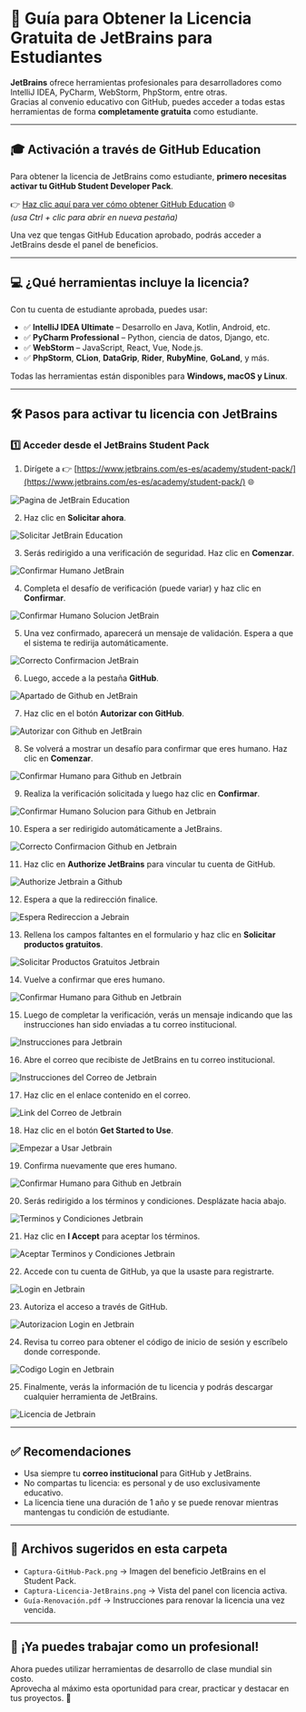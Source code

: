 # 🧠 Guía para Obtener la Licencia Gratuita de JetBrains para Estudiantes

**JetBrains** ofrece herramientas profesionales para desarrolladores como IntelliJ IDEA, PyCharm, WebStorm, PhpStorm, entre otras.  
Gracias al convenio educativo con GitHub, puedes acceder a todas estas herramientas de forma **completamente gratuita** como estudiante.

---

## 🎓 Activación a través de GitHub Education

Para obtener la licencia de JetBrains como estudiante, **primero necesitas activar tu GitHub Student Developer Pack**.

👉 [Haz clic aquí para ver cómo obtener GitHub Education](../Obtener-Github-Education/) 🌐  
*(usa Ctrl + clic para abrir en nueva pestaña)*

Una vez que tengas GitHub Education aprobado, podrás acceder a JetBrains desde el panel de beneficios.

---

## 💻 ¿Qué herramientas incluye la licencia?

Con tu cuenta de estudiante aprobada, puedes usar:

- ✅ **IntelliJ IDEA Ultimate** – Desarrollo en Java, Kotlin, Android, etc.
- ✅ **PyCharm Professional** – Python, ciencia de datos, Django, etc.
- ✅ **WebStorm** – JavaScript, React, Vue, Node.js.
- ✅ **PhpStorm**, **CLion**, **DataGrip**, **Rider**, **RubyMine**, **GoLand**, y más.

Todas las herramientas están disponibles para **Windows, macOS y Linux**.

---

## 🛠️ Pasos para activar tu licencia con JetBrains

### 1️⃣ Acceder desde el JetBrains Student Pack

1. Dirígete a 👉 [https://www.jetbrains.com/es-es/academy/student-pack/](https://www.jetbrains.com/es-es/academy/student-pack/) 🌐

![Pagina de JetBrain Education](./images/1-pagina-de-jetbrain-education.png)

2. Haz clic en **Solicitar ahora**.

![Solicitar JetBrain Education](./images/2-solicitar-jetbrain-education.png)

3. Serás redirigido a una verificación de seguridad. Haz clic en **Comenzar**.

![Confirmar Humano JetBrain](./images/3-confirmar-humano-jetbrain.png)

4. Completa el desafío de verificación (puede variar) y haz clic en **Confirmar**.

![Confirmar Humano Solucion JetBrain](./images/4-confirmar-humano-solucion-jetbrain.png)

5. Una vez confirmado, aparecerá un mensaje de validación. Espera a que el sistema te redirija automáticamente.

![Correcto Confirmacion JetBrain](./images/5-correcto-confirmacion-jetbrain.png)

6. Luego, accede a la pestaña **GitHub**.

![Apartado de Github en JetBrain](./images/6-apartado-de-github-en-jetbrain.png)

7. Haz clic en el botón **Autorizar con GitHub**.

![Autorizar con Github en JetBrain](./images/7-autorizar-con-github-en-jetbrain.png)

8. Se volverá a mostrar un desafío para confirmar que eres humano. Haz clic en **Comenzar**.

![Confirmar Humano para Github en Jetbrain](./images/8-confirmar-humano-para-github-en-jetbrain.png)

9. Realiza la verificación solicitada y luego haz clic en **Confirmar**.

![Confirmar Humano Solucion para Github en Jetbrain](./images/9-confirmar-humano-solucion-para-github-en-jetbrain.png)

10. Espera a ser redirigido automáticamente a JetBrains.

![Correcto Confirmacion Github en Jetbrain](./images/10-correcto-confirmacion-github-en-jetbrain.png)

11. Haz clic en **Authorize JetBrains** para vincular tu cuenta de GitHub.

![Authorize Jetbrain a Github](./images/11-authorize-jetbrain-a-github.png)

12. Espera a que la redirección finalice.

![Espera Redireccion a Jebrain](./images/12-espera-redireccion-a-jebrain.png)

13. Rellena los campos faltantes en el formulario y haz clic en **Solicitar productos gratuitos**.

![Solicitar Productos Gratuitos Jetbrain](./images/13-solicitar-productos-gratuitos-jetbrain.png)

14. Vuelve a confirmar que eres humano.

![Confirmar Humano para Github en Jetbrain](./images/8-confirmar-humano-para-github-en-jetbrain.png)

15. Luego de completar la verificación, verás un mensaje indicando que las instrucciones han sido enviadas a tu correo institucional.

![Instrucciones para Jetbrain](./images/15-instrucciones-para-jetbrain.png)

16. Abre el correo que recibiste de JetBrains en tu correo institucional.

![Instrucciones del Correo de Jetbrain](./images/16-instrucciones-del-correo-de-jetbrain.png)

17. Haz clic en el enlace contenido en el correo.

![Link del Correo de Jetbrain](./images/17-link-del-correo-de-jetbrain.png)

18. Haz clic en el botón **Get Started to Use**.

![Empezar a Usar Jetbrain](./images/18-empezar-a-usar-jetbrain.png)

19. Confirma nuevamente que eres humano.

![Confirmar Humano para Github en Jetbrain](./images/8-confirmar-humano-para-github-en-jetbrain.png)

20. Serás redirigido a los términos y condiciones. Desplázate hacia abajo.

![Terminos y Condiciones Jetbrain](./images/20-terminos-y-condiciones-jetbrain.png)

21. Haz clic en **I Accept** para aceptar los términos.

![Aceptar Terminos y Condiciones Jetbrain](./images/21-aceptar-terminos-y-condiciones-jetbrain.png)

22. Accede con tu cuenta de GitHub, ya que la usaste para registrarte.

![Login en Jetbrain](./images/22-login-en-jetbrain.png)

23. Autoriza el acceso a través de GitHub.

![Autorizacion Login en Jetbrain](./images/23-autorizacion-login-en-jetbrain.png)

24. Revisa tu correo para obtener el código de inicio de sesión y escríbelo donde corresponde.

![Codigo Login en Jetbrain](./images/24-codigo-login-en-jetbrain.png)

25. Finalmente, verás la información de tu licencia y podrás descargar cualquier herramienta de JetBrains.

![Licencia de Jetbrain](./images/25-licencia-de-jetbrain.png)

---

## ✅ Recomendaciones

- Usa siempre tu **correo institucional** para GitHub y JetBrains.
- No compartas tu licencia: es personal y de uso exclusivamente educativo.
- La licencia tiene una duración de 1 año y se puede renovar mientras mantengas tu condición de estudiante.

---

## 📂 Archivos sugeridos en esta carpeta

- `Captura-GitHub-Pack.png` → Imagen del beneficio JetBrains en el Student Pack.
- `Captura-Licencia-JetBrains.png` → Vista del panel con licencia activa.
- `Guía-Renovación.pdf` → Instrucciones para renovar la licencia una vez vencida.

---

## 🎉 ¡Ya puedes trabajar como un profesional!

Ahora puedes utilizar herramientas de desarrollo de clase mundial sin costo.  
Aprovecha al máximo esta oportunidad para crear, practicar y destacar en tus proyectos. 🚀